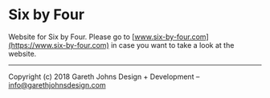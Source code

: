 # Six by Four

Website for Six by Four. Please go to [www.six-by-four.com](https://www.six-by-four.com) in case you want to take a look at the website.

* * *

Copyright (c) 2018 Gareth Johns Design + Development – info@garethjohnsdesign.com